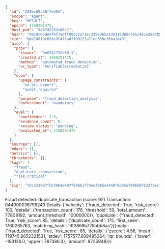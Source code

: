 ```json
{
  "id": "228ec09c58f7ed85",
  "scope": "agent",
  "key": "RESULT",
  "epoch": 1760291475,
  "host_pid": "9e6742732c60:1",
  "hash": "8019c05de9f4f7adff99222a71ec339e36ba1d4319d8dd765c40ce280c852298",
  "cid": "QmV18019c05de9f4f7adff99222a71ec339e36ba1d43",
  "aicp": {
    "prov": {
      "issuer": "9e6742732c60:1",
      "created_at": 1760291475,
      "method": "automated_fraud_detection",
      "vc_type": "VerifiableCredential"
    },
    "ucon": {
      "usage_constraints": [
        "no_pii_export",
        "audit_required"
      ],
      "purpose": "fraud_detection_analysis",
      "enforcement": "mandatory"
    },
    "eval": {
      "confidence": 1.0,
      "evidence_count": 0,
      "review_status": "pending",
      "evaluated_at": 1760291475
    }
  },
  "sources": [],
  "edges": [],
  "metrics": {},
  "thresholds": {},
  "tags": [
    "fraud",
    "duplicate_transaction",
    "risk_critical"
  ],
  "sig": "7dce31987fb53064e497f076b1f79eef055e3448f8a55af94b507632f3ec798a"
}
```

Fraud detected: duplicate_transaction (score: 92)
Transaction: 044000036798243
Details: {'velocity': {'fraud_detected': True, 'risk_score': 100, 'details': {'transaction_count': 176, 'threshold': 50, 'total_amount': 77808192, 'amount_threshold': 10000000}}, 'duplicate': {'fraud_detected': True, 'risk_score': 85, 'details': {'duplicate_count': 175, 'first_seen': 1760285763, 'matching_hash': '9f3869b775bbb8aa'}}}maly': {'fraud_detected': True, 'risk_score': 85, 'details': {'zscore': 4.56, 'mean': 719745.9652321531, 'stdev': 1757577.609495364, 'iqr_bounds': {'lower': -193126.0, 'upper': 787386.0}, 'amount': 8725948}}}